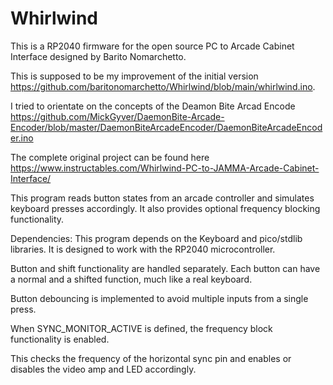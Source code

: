 # Whirlwind

This is a RP2040 firmware for the open source PC to Arcade Cabinet Interface designed by Barito Nomarchetto.

This is supposed to be my improvement of the initial version https://github.com/baritonomarchetto/Whirlwind/blob/main/whirlwind.ino.

I tried to orientate on the concepts of the Deamon Bite Arcad Encode
https://github.com/MickGyver/DaemonBite-Arcade-Encoder/blob/master/DaemonBiteArcadeEncoder/DaemonBiteArcadeEncoder.ino

The complete original project can be found here https://www.instructables.com/Whirlwind-PC-to-JAMMA-Arcade-Cabinet-Interface/

This program reads button states from an arcade controller and simulates keyboard presses accordingly. 
It also provides optional frequency blocking functionality.

Dependencies: This program depends on the Keyboard and pico/stdlib libraries.
It is designed to work with the RP2040 microcontroller.

Button and shift functionality are handled separately. Each button can have a normal and a shifted function, much like a real keyboard.

Button debouncing is implemented to avoid multiple inputs from a single press.

When SYNC_MONITOR_ACTIVE is defined, the frequency block functionality is enabled.

This checks the frequency of the horizontal sync pin and enables or disables the video amp and LED accordingly.

